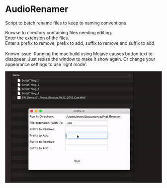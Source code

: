 # AudioRenamer
Script to batch rename files to keep to naming conventions<br/>

Browse to directory containing files needing editing.<br/>
Enter the extension of the files.<br/>
Enter a prefix to remove, prefix to add, suffix to remove and suffix to add.<br/>
<br/>
Known issue: Running the mac build using Mojave causes button text to disappear. Just resize the window to make it show again. Or change your appearance settings to use 'light mode'.

![](PrefixDemo.gif)
